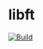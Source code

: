 # libft

[![Build](https://github.com/GabrielVSMachado/libft/actions/workflows/BUILD.yml/badge.svg?branch=master)](https://github.com/GabrielVSMachado/libft/actions/workflows/BUILD.yml)

